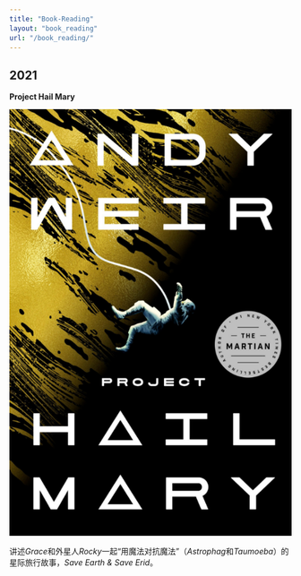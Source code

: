 ```yaml
---
title: "Book-Reading"
layout: "book_reading"
url: "/book_reading/"
---
```


## 2021

**Project Hail Mary**

![](./ProjectHailMary.png#center-small)

讲述*Grace*和外星人*Rocky*一起“用魔法对抗魔法”（*Astrophag*和*Taumoeba*）的星际旅行故事，*Save Earth & Save Erid*。
